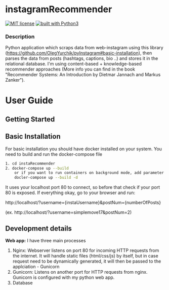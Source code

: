 # instagramRecommender
[![MIT license](https://img.shields.io/badge/license-MIT-blue.svg)](https://github.com/yarchiT/instaRecommender)
[![built with Python3](https://img.shields.io/badge/built%20with-Python3-red.svg)](
https://www.python.org/)

### Description
Python application which scraps data from web-instagram using this library (https://github.com/OlegYurchik/pyInstagram#basic-installation), then parses the data from posts (hashtags, captions, bio ..) and stores it in the relational database.
I'm using content-based + knowledge-based recommender approaches (More info you can find in the book "Recommender Systems: An Introduction by Dietmar Jannach and Markus Zanker").  

User Guide
=================


## Getting Started

## Basic Installation

For basic installation you should have docker installed on your system.
You need to build and run the docker-compose file

```bash
1. cd instaRecommender
2. docker-compose up --build
    or if you want to run containers on background mode, add parameter -d
    docler-compose up --build -d
``` 

It uses your localhost port 80 to connect, so before that check if your port 80 is exposed. If everything okay, go to your browser and run:

http://localhost/?username={instaUsername}&postNum={numberOfPosts}

(ex. http://localhost/?username=simplemove17&postNum=2)

## Development details

**Web app:**
I have three main processes
1. Nginx: Webserver listens on port 80 for incoming HTTP requests from the internet. It will handle static files (html/css/js) by itself, but in case request need to be dynamically generated, it will then be passed to the applciation - Gunicorn
2. Gunicorn: Listens on another port for HTTP requests from nginx. Gunicorn is configured with my python web app.
3. Database



